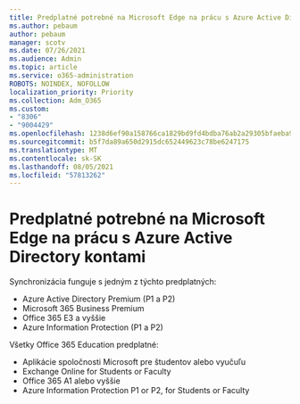 ```yaml
---
title: Predplatné potrebné na Microsoft Edge na prácu s Azure Active Directory kontami
ms.author: pebaum
author: pebaum
manager: scotv
ms.date: 07/26/2021
ms.audience: Admin
ms.topic: article
ms.service: o365-administration
ROBOTS: NOINDEX, NOFOLLOW
localization_priority: Priority
ms.collection: Adm_O365
ms.custom:
- "8306"
- "9004429"
ms.openlocfilehash: 1238d6ef90a158766ca1829bd9fd4bdba76ab2a29305bfaeba90d2ddfaf76ccb
ms.sourcegitcommit: b5f7da89a650d2915dc652449623c78be6247175
ms.translationtype: MT
ms.contentlocale: sk-SK
ms.lasthandoff: 08/05/2021
ms.locfileid: "57813262"
---
```

# <a name="subscription-needed-for-microsoft-edge-sync-to-work-with-azure-active-directory-accounts"></a>Predplatné potrebné na Microsoft Edge na prácu s Azure Active Directory kontami

Synchronizácia funguje s jedným z týchto predplatných:

- Azure Active Directory Premium (P1 a P2)
- Microsoft 365 Business Premium
- Office 365 E3 a vyššie
- Azure Information Protection (P1 a P2)

Všetky Office 365 Education predplatné:

- Aplikácie spoločnosti Microsoft pre študentov alebo vyučuľu
- Exchange Online for Students or Faculty
- Office 365 A1 alebo vyššie
- Azure Information Protection P1 or P2, for Students or Faculty


